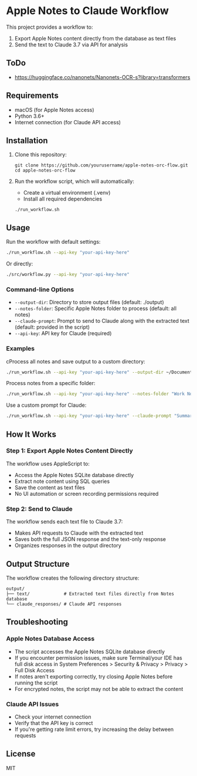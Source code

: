 # Apple Notes to Claude Workflow

This project provides a workflow to:

1. Export Apple Notes content directly from the database as text files
2. Send the text to Claude 3.7 via API for analysis

## ToDo
- https://huggingface.co/nanonets/Nanonets-OCR-s?library=transformers

## Requirements

- macOS (for Apple Notes access)
- Python 3.6+
- Internet connection (for Claude API access)

## Installation

1. Clone this repository:
   ```
   git clone https://github.com/yourusername/apple-notes-orc-flow.git
   cd apple-notes-orc-flow
   ```

2. Run the workflow script, which will automatically:
   - Create a virtual environment (.venv)
   - Install all required dependencies
   ```
   ./run_workflow.sh
   ```

## Usage

Run the workflow with default settings:

```bash
./run_workflow.sh --api-key "your-api-key-here"
```

Or directly:

```bash
./src/workflow.py --api-key "your-api-key-here"
```

### Command-line Options

- `--output-dir`: Directory to store output files (default: ./output)
- `--notes-folder`: Specific Apple Notes folder to process (default: all notes)
- `--claude-prompt`: Prompt to send to Claude along with the extracted text (default: provided in the script)
- `--api-key`: API key for Claude (required)

### Examples

cProcess all notes and save output to a custom directory:
```bash
./run_workflow.sh --api-key "your-api-key-here" --output-dir ~/Documents/notes_analysis
```

Process notes from a specific folder:
```bash
./run_workflow.sh --api-key "your-api-key-here" --notes-folder "Work Notes"
```

Use a custom prompt for Claude:
```bash
./run_workflow.sh --api-key "your-api-key-here" --claude-prompt "Summarize this text in bullet points:"
```


## How It Works

### Step 1: Export Apple Notes Content Directly

The workflow uses AppleScript to:
- Access the Apple Notes SQLite database directly
- Extract note content using SQL queries
- Save the content as text files
- No UI automation or screen recording permissions required

### Step 2: Send to Claude

The workflow sends each text file to Claude 3.7:
- Makes API requests to Claude with the extracted text
- Saves both the full JSON response and the text-only response
- Organizes responses in the output directory

## Output Structure

The workflow creates the following directory structure:

```
output/
├── text/             # Extracted text files directly from Notes database
└── claude_responses/ # Claude API responses
```

## Troubleshooting

### Apple Notes Database Access

- The script accesses the Apple Notes SQLite database directly
- If you encounter permission issues, make sure Terminal/your IDE has full disk access in System Preferences > Security & Privacy > Privacy > Full Disk Access
- If notes aren't exporting correctly, try closing Apple Notes before running the script
- For encrypted notes, the script may not be able to extract the content

### Claude API Issues

- Check your internet connection
- Verify that the API key is correct
- If you're getting rate limit errors, try increasing the delay between requests

## License

MIT

